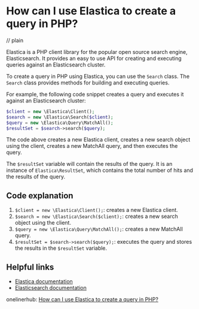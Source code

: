 # How can I use Elastica to create a query in PHP?
// plain

Elastica is a PHP client library for the popular open source search engine, Elasticsearch. It provides an easy to use API for creating and executing queries against an Elasticsearch cluster.

To create a query in PHP using Elastica, you can use the `Search` class. The `Search` class provides methods for building and executing queries.

For example, the following code snippet creates a query and executes it against an Elasticsearch cluster:

```php
$client = new \Elastica\Client();
$search = new \Elastica\Search($client);
$query = new \Elastica\Query\MatchAll();
$resultSet = $search->search($query);
```

The code above creates a new Elastica client, creates a new search object using the client, creates a new MatchAll query, and then executes the query.

The `$resultSet` variable will contain the results of the query. It is an instance of `Elastica\ResultSet`, which contains the total number of hits and the results of the query.

## Code explanation


1. `$client = new \Elastica\Client();`: creates a new Elastica client.
2. `$search = new \Elastica\Search($client);`: creates a new search object using the client.
3. `$query = new \Elastica\Query\MatchAll();`: creates a new MatchAll query.
4. `$resultSet = $search->search($query);`: executes the query and stores the results in the `$resultSet` variable.

## Helpful links

- [Elastica documentation](https://elastica.io/docs/index.html)
- [Elasticsearch documentation](https://www.elastic.co/guide/en/elasticsearch/reference/current/index.html)

onelinerhub: [How can I use Elastica to create a query in PHP?](https://onelinerhub.com/php-elastica/how-can-i-use-elastica-to-create-a-query-in-php)